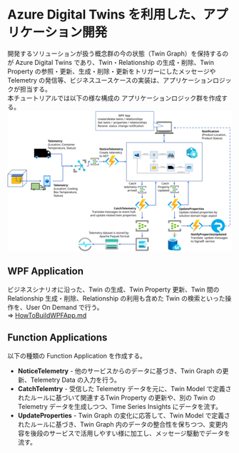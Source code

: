 # Azure Digital Twins を利用した、アプリケーション開発  
開発するソリューションが扱う概念群の今の状態（Twin Graph）を保持するのが Azure Digital Twins であり、Twin・Relationship の生成・削除、Twin Property の参照・更新、生成・削除・更新をトリガーにしたメッセージや Telemetry の発信等、ビジネスユースケースの実装は、アプリケーションロジックが担当する。  
本チュートリアルでは以下の様な構成の アプリケーションロジック群を作成する。  
![solution architecture](images/solution-architecture.svg)

## WPF Application  
ビジネスシナリオに沿った、Twin の生成、Twin Property 更新、Twin 間の Relationship 生成・削除、Relationship の利用も含めた Twin の検索といった操作を、User On Demand で行う。  
⇒ [HowToBuildWPFApp.md](./HoWToBuildWPFApp.md) 

## Function Applications  
以下の種類の Function Application を作成する。  
- <b>NoticeTelemetry</b> - 他のサービスからのデータに基づき、Twin Graph の更新、Telemetry Data の入力を行う。   
- <b>CatchTelemtry</b> - 受信した Telemetry データを元に、Twin Model で定義されたルールに基づいて関連するTwin Property の更新や、別の Twin の Telemetry データを生成しつつ、Time Series Insights にデータを流す。    
- <b>UpdateProperties</b> - Twin Graph の変化に応答して、Twin Model で定義されたルールに基づき、Twin Graph 内のデータの整合性を保ちつつ、変更内容を後段のサービスで活用しやすい様に加工し、メッセージ駆動でデータを流す。  



